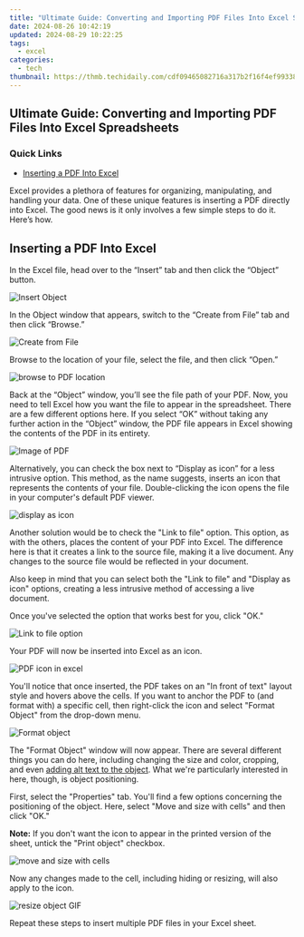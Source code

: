 ```yaml
---
title: "Ultimate Guide: Converting and Importing PDF Files Into Excel Spreadsheets"
date: 2024-08-26 10:42:19
updated: 2024-08-29 10:22:25
tags:
  - excel
categories:
  - tech
thumbnail: https://thmb.techidaily.com/cdf09465082716a317b2f16f4ef99338eb56d0b864c0910b3b97914866d756b0.jpg
---
```


## Ultimate Guide: Converting and Importing PDF Files Into Excel Spreadsheets

### Quick Links

* [Inserting a PDF Into Excel](https://android-location.techidaily.com/fake-android-location-without-rooting-for-your-infinix-note-30-pro-drfone-by-drfone-virtual/)

 Excel provides a plethora of features for organizing, manipulating, and handling your data. One of these unique features is inserting a PDF directly into Excel. The good news is it only involves a few simple steps to do it. Here’s how.

##  Inserting a PDF Into Excel

 In the Excel file, head over to the “Insert” tab and then click the “Object” button.

![Insert Object](https://static1.howtogeekimages.com/wordpress/wp-content/uploads/2019/05/Insert-Object.png) 

 In the Object window that appears, switch to the “Create from File” tab and then click “Browse.”

![Create from File](https://static1.howtogeekimages.com/wordpress/wp-content/uploads/2019/05/Create-from-File.png) 

 Browse to the location of your file, select the file, and then click “Open.”

![browse to PDF location](https://static1.howtogeekimages.com/wordpress/wp-content/uploads/2019/05/browse-to-PDF-location.png) 

 Back at the “Object” window, you’ll see the file path of your PDF. Now, you need to tell Excel how you want the file to appear in the spreadsheet. There are a few different options here. If you select “OK” without taking any further action in the “Object” window, the PDF file appears in Excel showing the contents of the PDF in its entirety.

![Image of PDF](https://static1.howtogeekimages.com/wordpress/wp-content/uploads/2019/05/Image-of-PDF.png) 

 Alternatively, you can check the box next to “Display as icon” for a less intrusive option. This method, as the name suggests, inserts an icon that represents the contents of your file. Double-clicking the icon opens the file in your computer's default PDF viewer.

![display as icon](https://static1.howtogeekimages.com/wordpress/wp-content/uploads/2019/05/display-as-icon-2.png) 

 Another solution would be to check the "Link to file" option. This option, as with the others, places the content of your PDF into Excel. The difference here is that it creates a link to the source file, making it a live document. Any changes to the source file would be reflected in your document.

 Also keep in mind that you can select both the "Link to file" and "Display as icon" options, creating a less intrusive method of accessing a live document.

 Once you've selected the option that works best for you, click "OK."

![Link to file option](https://static1.howtogeekimages.com/wordpress/wp-content/uploads/2019/05/Link-to-file-option.png) 

 Your PDF will now be inserted into Excel as an icon.

![PDF icon in excel](https://static1.howtogeekimages.com/wordpress/wp-content/uploads/2019/05/PDF-icon-in-excel.png) 

 You'll notice that once inserted, the PDF takes on an "In front of text" layout style and hovers above the cells. If you want to anchor the PDF to (and format with) a specific cell, then right-click the icon and select "Format Object" from the drop-down menu.

![Format object](https://static1.howtogeekimages.com/wordpress/wp-content/uploads/2019/05/Format-object.png) 

 The "Format Object" window will now appear. There are several different things you can do here, including changing the size and color, cropping, and even [adding alt text to the object](https://driver-error.techidaily.com/auditory-bliss-achieved-with-win11/). What we're particularly interested in here, though, is object positioning.

 First, select the "Properties" tab. You'll find a few options concerning the positioning of the object. Here, select "Move and size with cells" and then click "OK."

**Note:** If you don't want the icon to appear in the printed version of the sheet, untick the "Print object" checkbox.

![move and size with cells](https://static1.howtogeekimages.com/wordpress/wp-content/uploads/2019/05/move-and-size-with-cells.png) 

 Now any changes made to the cell, including hiding or resizing, will also apply to the icon.

![resize object GIF](https://static1.howtogeekimages.com/wordpress/wp-content/uploads/2019/05/resize-object-GIF.gif) 

 Repeat these steps to insert multiple PDF files in your Excel sheet.

<ins class="adsbygoogle"
     style="display:block"
     data-ad-format="autorelaxed"
     data-ad-client="ca-pub-7571918770474297"
     data-ad-slot="1223367746"></ins>



<ins class="adsbygoogle"
     style="display:block"
     data-ad-client="ca-pub-7571918770474297"
     data-ad-slot="8358498916"
     data-ad-format="auto"
     data-full-width-responsive="true"></ins>
